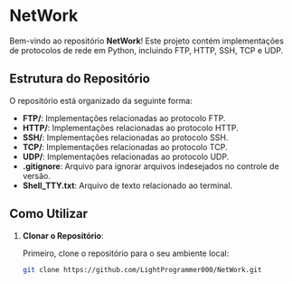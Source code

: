 # NetWork

Bem-vindo ao repositório **NetWork**! Este projeto contém implementações de protocolos de rede em Python, incluindo FTP, HTTP, SSH, TCP e UDP.

## Estrutura do Repositório

O repositório está organizado da seguinte forma:

- **FTP/**: Implementações relacionadas ao protocolo FTP.
- **HTTP/**: Implementações relacionadas ao protocolo HTTP.
- **SSH/**: Implementações relacionadas ao protocolo SSH.
- **TCP/**: Implementações relacionadas ao protocolo TCP.
- **UDP/**: Implementações relacionadas ao protocolo UDP.
- **.gitignore**: Arquivo para ignorar arquivos indesejados no controle de versão.
- **Shell_TTY.txt**: Arquivo de texto relacionado ao terminal.

## Como Utilizar

1. **Clonar o Repositório**:

   Primeiro, clone o repositório para o seu ambiente local:

   ```bash
   git clone https://github.com/LightProgrammer000/NetWork.git
